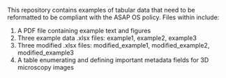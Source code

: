 This repository contains examples of tabular data that need to be reformatted to be
compliant with the ASAP OS policy.  Files within include:
1) A PDF file containing example text and figures
2) Three example data .xlsx files: example1, example2, example3
3) Three modified .xlsx files: modified_example1, modified_example2, modified_example3
4) A table enumerating and defining important metadata fields for 3D microscopy images

